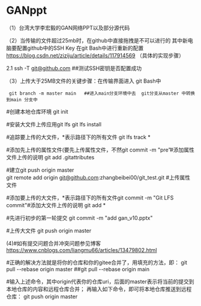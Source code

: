 # GANppt

（1）台湾大学李宏毅的GAN网络PPT以及部分源代码

（2）当传输的文件超过25mb时，在github中直接拖拽是不可以进行的
其中新电脑要配置github中的SSH Key 
   在git Bash中进行重新的配置  https://blog.csdn.net/ziziju/article/details/117914569  （具体的实现步骤）
   
   2.1 ssh -T git@github.com  ##测试SSH密钥是否配置成功


（3）上传大于25MB文件的关键步骤：在传输界面进入 git Bash中

     git branch -m master main   ##进入main分支环境中去  git分支从master 中转换到main 分支中
#创建本地仓库环境
git init 
 
#安装大文件上传应用git lfs
git lfs install 
 
#追踪要上传的大文件，*表示路径下的所有文件
git lfs track *
 
#添加先上传的属性文件(要先上传属性文件，不然git commit -m "pre”#添加属性文件上传的说明
git add .gitattributes 
 
#建立git push origin master  
git remote add origin git@github.com:zhangbeibei00/git_test.git  #上传属性文件
 
#添加要上传的大文件，*表示路径下的所有文件git commit -m "Git LFS commit"#添加大文件上传的说明
git add *
 
#先进行初步的第一轮提交
 git commit -m "add gan_v10.pptx"

#上传大文件
git push origin master   

(4)#如有提交问题合并冲突问题参见博客
https://www.cnblogs.com/liangmu66/articles/13479802.html

#正确的解决方法就是将你的仓库和你的gitee合并了，用填充的方法，即：
git pull --rebase origin master  ##git pull --rebase origin main

#输入上述命令，其中origin代表你的仓库uri，后面的master表示将当前的提交到本地仓库的内容和远程仓库合并；
再输入如下命令，即可将本地仓库推送到远程仓库：
git push origin master

